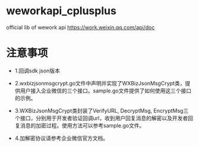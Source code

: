 # weworkapi_cplusplus
official lib of wework api https://work.weixin.qq.com/api/doc

# 注意事项

* 1.回调sdk json版本

* 2.wxbizjsonmsgcrypt.go文件中声明并实现了WXBizJsonMsgCrypt类，提供用户接入企业微信的三个接口。sample.go文件提供了如何使用这三个接口的示例。

* 3.WXBizJsonMsgCrypt类封装了VerifyURL, DecryptMsg, EncryptMsg三个接口，分别用于开发者验证回调url，收到用户回复消息的解密以及开发者回复消息的加密过程。使用方法可以参考sample.go文件。

* 4.加解密协议请参考企业微信官方文档。